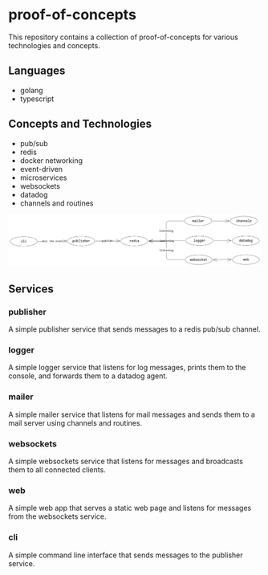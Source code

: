 # proof-of-concepts

This repository contains a collection of proof-of-concepts for various technologies and concepts.

## Languages

- golang
- typescript

## Concepts and Technologies

- pub/sub
- redis
- docker networking
- event-driven
- microservices
- websockets
- datadog
- channels and routines

![flow](./__fixture__/image.png)

## Services

### publisher

A simple publisher service that sends messages to a redis pub/sub channel.

### logger

A simple logger service that listens for log messages, prints them to the console, and forwards them to a datadog agent.

### mailer

A simple mailer service that listens for mail messages and sends them to a mail server using channels and routines.

### websockets

A simple websockets service that listens for messages and broadcasts them to all connected clients.

### web

A simple web app that serves a static web page and listens for messages from the websockets service.

### cli

A simple command line interface that sends messages to the publisher service.
